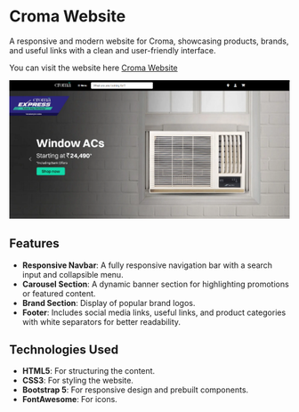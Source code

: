 # Croma Website

A responsive and modern website for Croma, showcasing products, brands, and useful links with a clean and user-friendly interface.

You can visit the website here [Croma Website](https://croma-psi.vercel.app/)

![alt text](./assets/image.png)

## Features

- **Responsive Navbar**: A fully responsive navigation bar with a search input and collapsible menu.
- **Carousel Section**: A dynamic banner section for highlighting promotions or featured content.
- **Brand Section**: Display of popular brand logos.
- **Footer**: Includes social media links, useful links, and product categories with white separators for better readability.

## Technologies Used

- **HTML5**: For structuring the content.
- **CSS3**: For styling the website.
- **Bootstrap 5**: For responsive design and prebuilt components.
- **FontAwesome**: For icons.

